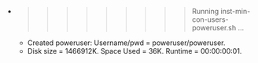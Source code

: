 * >>>>>>>>> Running inst-min-con-users-poweruser.sh ...
  * Created poweruser: Username/pwd = poweruser/poweruser.
  * Disk size = 1466912K. Space Used = 36K. Runtime = 00:00:00:01.
